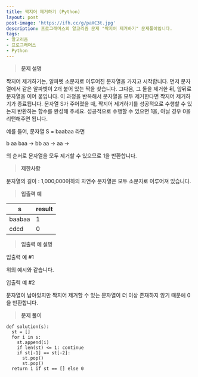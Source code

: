 ```yaml
---
title: 짝지어 제거하기 (Python)
layout: post
post-image: 'https://ifh.cc/g/paXC3t.jpg'
description: 프로그래머스의 알고리즘 문제 "짝지어 제거하기" 문제풀이입니다.
tags:
- 알고리즘
- 프로그래머스
- Python
---
```



>**문제 설명**

짝지어 제거하기는, 알파벳 소문자로 이루어진 문자열을 가지고 시작합니다. 먼저 문자열에서 같은 알파벳이 2개 붙어 있는 짝을 찾습니다. 그다음, 그 둘을 제거한 뒤, 앞뒤로 문자열을 이어 붙입니다. 이 과정을 반복해서 문자열을 모두 제거한다면 짝지어 제거하기가 종료됩니다. 문자열 S가 주어졌을 때, 짝지어 제거하기를 성공적으로 수행할 수 있는지 반환하는 함수를 완성해 주세요. 성공적으로 수행할 수 있으면 1을, 아닐 경우 0을 리턴해주면 됩니다.

예를 들어, 문자열 S = baabaa 라면

b aa baa → bb aa → aa →

의 순서로 문자열을 모두 제거할 수 있으므로 1을 반환합니다.

>**제한사항**


문자열의 길이 : 1,000,000이하의 자연수
문자열은 모두 소문자로 이루어져 있습니다.


>**입출력 예**

| s | result |
|--|--|
| baabaa | 1 |
| cdcd | 0 |

>**입출력 예 설명**

입출력 예 #1

위의 예시와 같습니다.

입출력 예 #2

문자열이 남아있지만 짝지어 제거할 수 있는 문자열이 더 이상 존재하지 않기 때문에 0을 반환합니다.

>**문제 풀이**

	def solution(s):
	  st = []
	  for i in s:
	    st.append(i)
	    if len(st) <= 1: continue
	    if st[-1] == st[-2]:
	      st.pop()
	      st.pop()
	  return 1 if st == [] else 0



